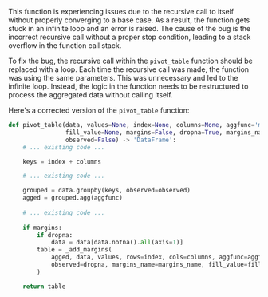This function is experiencing issues due to the recursive call to itself without properly converging to a base case. As a result, the function gets stuck in an infinite loop and an error is raised. The cause of the bug is the incorrect recursive call without a proper stop condition, leading to a stack overflow in the function call stack.

To fix the bug, the recursive call within the `pivot_table` function should be replaced with a loop. Each time the recursive call was made, the function was using the same parameters. This was unnecessary and led to the infinite loop. Instead, the logic in the function needs to be restructured to process the aggregated data without calling itself.

Here's a corrected version of the `pivot_table` function:

```python
def pivot_table(data, values=None, index=None, columns=None, aggfunc='mean',
                fill_value=None, margins=False, dropna=True, margins_name='All',
                observed=False) -> 'DataFrame':
    # ... existing code ...

    keys = index + columns

    # ... existing code ...

    grouped = data.groupby(keys, observed=observed)
    agged = grouped.agg(aggfunc)
    
    # ... existing code ...
    
    if margins:
        if dropna:
            data = data[data.notna().all(axis=1)]
        table = _add_margins(
            agged, data, values, rows=index, cols=columns, aggfunc=aggfunc,
            observed=dropna, margins_name=margins_name, fill_value=fill_value,
        )

    return table
```